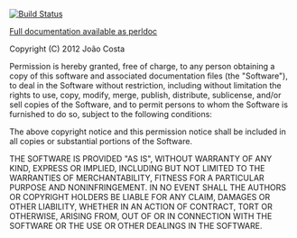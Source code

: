 [![Build Status](https://secure.travis-ci.org/joaocosta/Finance-FXCM-Simple.png?branch=master)](https://travis-ci.org/joaocosta/Finance-FXCM-Simple)

[Full documentation available as perldoc](http://search.cpan.org/perldoc?Finance%3A%3AFXCM%3A%3ASimple)

Copyright (C) 2012 João Costa

Permission is hereby granted, free of charge, to any person obtaining a copy of
this software and associated documentation files (the "Software"), to deal in
the Software without restriction, including without limitation the rights to
use, copy, modify, merge, publish, distribute, sublicense, and/or sell copies
of the Software, and to permit persons to whom the Software is furnished to do
so, subject to the following conditions:

The above copyright notice and this permission notice shall be included in all
copies or substantial portions of the Software.

THE SOFTWARE IS PROVIDED "AS IS", WITHOUT WARRANTY OF ANY KIND, EXPRESS OR
IMPLIED, INCLUDING BUT NOT LIMITED TO THE WARRANTIES OF MERCHANTABILITY,
FITNESS FOR A PARTICULAR PURPOSE AND NONINFRINGEMENT. IN NO EVENT SHALL THE
AUTHORS OR COPYRIGHT HOLDERS BE LIABLE FOR ANY CLAIM, DAMAGES OR OTHER
LIABILITY, WHETHER IN AN ACTION OF CONTRACT, TORT OR OTHERWISE, ARISING FROM,
OUT OF OR IN CONNECTION WITH THE SOFTWARE OR THE USE OR OTHER DEALINGS IN THE
SOFTWARE.
